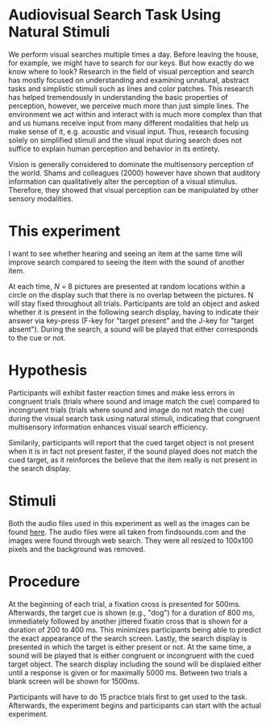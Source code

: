 # Audiovisual Search Task Using Natural Stimuli

We perform visual searches multiple times a day. Before leaving the house, for example, we might have to search for our keys. But how exactly do 
we know where to look? Research in the field of visual perception and search has mostly focused on understanding and examining unnatural, abstract 
tasks and simplistic stimuli such as lines and color patches. This research has helped tremendously in understanding the basic properties of perception, 
however, we perceive much more than just simple lines. The environment we act within and interact with is much more complex than that and us humans receive 
input from many different modalities that help us make sense of it, e.g. acoustic and visual input. Thus, research focusing solely on simplified stimuli and 
the visual input during search does not suffice to explain human perception and behavior in its entirety.

Vision is generally considered to dominate the multisensory perception of the world. Shams and colleagues (2000) however have shown that auditory information can 
qualitatively alter the perception of a visual stimulus. Therefore, they showed that visual perception can be manipulated by other sensory modalities.

 
# This experiment  
I want to see whether hearing and seeing an item at the same time will improve search compared to seeing the item with the sound of another item. <p></p>

At each time, <i> N </i> = 8 pictures are presented at random locations within a circle on the display such that there is no overlap between the pictures. 
N will stay fixed throughout all trials. Participants are told an object and asked whether it is present in the following search display, having to indicate their answer via key-press (F-key for "target present" and the J-key for "target absent"). During the search, a sound will be played that either corresponds to the cue or not. <p></p>

# Hypothesis
Participants will exhibit faster reaction times and make less errors in congruent trials (trials where sound and image match the cue) compared to incongruent trials (trials where sound and image do not match the cue) during the visual search task using natural stimuli, indicating that congruent multisensory information enhances visual search efficiency. <p></p>
Similarily, participants will report that the cued target object is not present when it is in fact not present faster, if the sound played does not match the cued target, as it reinforces the believe that the item really is not present in the search display. 

# Stimuli
Both the audio files used in this experiment as well as the images can be found [here](https://github.com/dbechar/Audio-visual-search-task/tree/main/stimuli). The audio files were all taken from findsounds.com and the images were found through web search. They were all resized to 100x100 pixels and the background was removed. 

# Procedure
At the beginning of each trial, a fixation cross is presented for 500ms. Afterwards, the target cue is shown (e.g., "dog") for a duration of 800 ms, immediately followed by another jittered fixatin cross that is shown for a duration of 200 to 400 ms. This minimizes participants being able to predict the exact appearance of the search screen. Lastly, the search display is presented in which the target is either present or not. At the same time, a sound will be played that is either congruent or incongruent with the cued target object. The search display including the sound will be displaied either until a response is given or for maximally 5000 ms. Between two trials a blank screen will be shown for 1500ms. <p></p>

Participants will have to do 15 practice trials first to get used to the task. Afterwards, the experiment begins and participants can start with the actual experiment.
